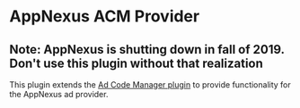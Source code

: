 # AppNexus ACM Provider

## Note: AppNexus is shutting down in fall of 2019. Don't use this plugin without that realization

This plugin extends the [Ad Code Manager plugin](https://github.com/Automattic/Ad-Code-Manager) to provide functionality for the AppNexus ad provider.
